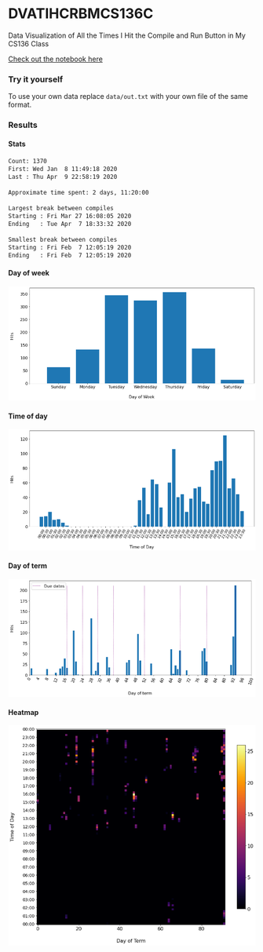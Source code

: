 # DVATIHCRBMCS136C
Data Visualization of All the Times I Hit the Compile and Run Button in My CS136 Class

[Check out the notebook here](https://github.com/qhyun2/DVATIHCRBMCS136C/blob/master/Visualizations.ipynb)

### Try it yourself
To use your own data replace `data/out.txt` with your own file of the same format.

### Results
#### Stats
```
Count: 1370
First: Wed Jan  8 11:49:18 2020
Last : Thu Apr  9 22:58:19 2020

Approximate time spent: 2 days, 11:20:00

Largest break between compiles
Starting : Fri Mar 27 16:08:05 2020
Ending   : Tue Apr  7 18:33:32 2020

Smallest break between compiles
Starting : Fri Feb  7 12:05:19 2020
Ending   : Fri Feb  7 12:05:19 2020
```
#### Day of week
![Day of week](./output/day_of_week.png)
#### Time of day
![Time of day](./output/time_of_day.png)
#### Day of term
![Day of term](./output/day_of_term.png)
#### Heatmap
![Heatmap](./output/heatmap.png)
